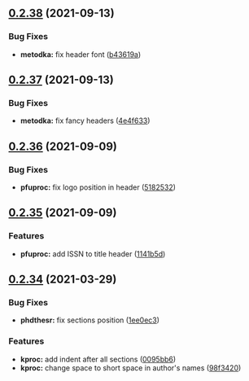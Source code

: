 ## [0.2.38](https://github.com/yamadharma/kermit/compare/v0.2.37...v0.2.38) (2021-09-13)


### Bug Fixes

* **metodka:** fix header font ([b43619a](https://github.com/yamadharma/kermit/commit/b43619abe03c9ed87e755ab0b8270930ecbb52ad))



## [0.2.37](https://github.com/yamadharma/kermit/compare/v0.2.36...v0.2.37) (2021-09-13)


### Bug Fixes

* **metodka:** fix fancy headers ([4e4f633](https://github.com/yamadharma/kermit/commit/4e4f633fd876ecad626534b3cf03adef8a4d4feb))



## [0.2.36](https://github.com/yamadharma/kermit/compare/v0.2.35...v0.2.36) (2021-09-09)


### Bug Fixes

* **pfuproc:** fix logo position in header ([5182532](https://github.com/yamadharma/kermit/commit/51825325e312046e8ab52cb5f1a697145601d08b))



## [0.2.35](https://github.com/yamadharma/kermit/compare/v0.2.34...v0.2.35) (2021-09-09)


### Features

* **pfuproc:** add ISSN to title header ([1141b5d](https://github.com/yamadharma/kermit/commit/1141b5db414cb17b8dceb16bb0fd81c5bb557d4a))



## [0.2.34](https://github.com/yamadharma/kermit/compare/v0.2.33...v0.2.34) (2021-03-29)


### Bug Fixes

* **phdthesr:** fix sections position ([1ee0ec3](https://github.com/yamadharma/kermit/commit/1ee0ec3628b9929a80fcdbb944f4e861def2b048))


### Features

* **kproc:** add indent after all sections ([0095bb6](https://github.com/yamadharma/kermit/commit/0095bb66dfd2cef245359f34283d059f6e895580))
* **kproc:** change space to short space in author's names ([98f3420](https://github.com/yamadharma/kermit/commit/98f3420d9bd0c08d00631812b7a30c6642502348))




